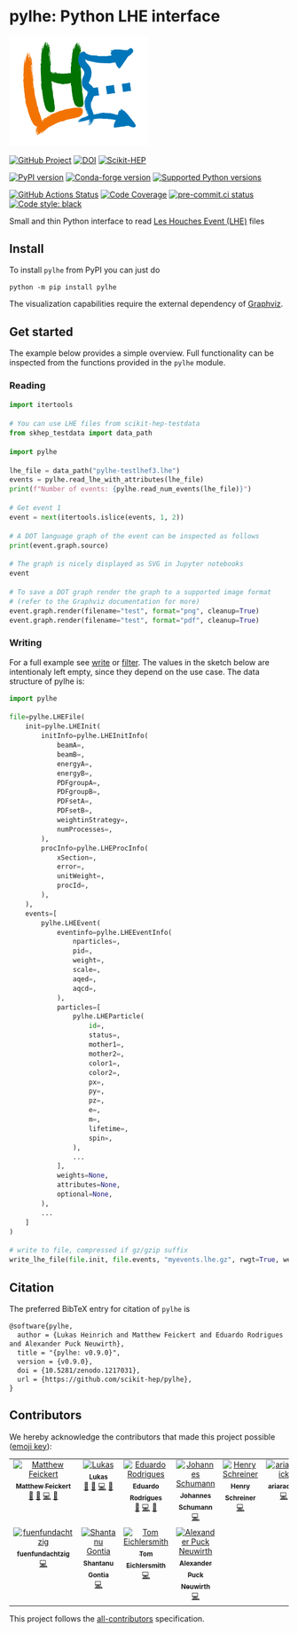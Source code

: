 # pylhe: Python LHE interface

<img src="https://raw.githubusercontent.com/scikit-hep/pylhe/main/docs/_static/img/pylhe-logo.png" alt="pylhe logo" width="250"/>

[![GitHub Project](https://img.shields.io/badge/GitHub--blue?style=social&logo=GitHub)](https://github.com/scikit-hep/pylhe)
[![DOI](https://zenodo.org/badge/DOI/10.5281/zenodo.1217031.svg)](https://doi.org/10.5281/zenodo.1217031)
[![Scikit-HEP](https://scikit-hep.org/assets/images/Scikit--HEP-Project-blue.svg)](https://scikit-hep.org/)

[![PyPI version](https://img.shields.io/pypi/v/pylhe.svg)](https://pypi.org/project/pylhe/)
[![Conda-forge version](https://img.shields.io/conda/vn/conda-forge/pylhe.svg)](https://github.com/conda-forge/pylhe-feedstock)
[![Supported Python versions](https://img.shields.io/pypi/pyversions/pylhe.svg)](https://pypi.org/project/pylhe/)

[![GitHub Actions Status](https://github.com/scikit-hep/pylhe/actions/workflows/ci.yml/badge.svg)](https://github.com/scikit-hep/pylhe/actions/workflows/ci.yml?query=branch%3Amain)
[![Code Coverage](https://codecov.io/gh/scikit-hep/pylhe/graph/badge.svg?branch=main)](https://codecov.io/gh/scikit-hep/pylhe?branch=main)
[![pre-commit.ci status](https://results.pre-commit.ci/badge/github/scikit-hep/pylhe/main.svg)](https://results.pre-commit.ci/latest/github/scikit-hep/pylhe/main)
[![Code style: black](https://img.shields.io/badge/code%20style-black-000000.svg)](https://github.com/psf/black)

Small and thin Python interface to read [Les Houches Event (LHE)](https://inspirehep.net/record/725284) files

## Install

To install `pylhe` from PyPI you can just do

```
python -m pip install pylhe
```

The visualization capabilities require the external dependency of [Graphviz](https://graphviz.org/).

## Get started

The example below provides a simple overview.
Full functionality can be inspected from the functions provided in the `pylhe` module.

### Reading

```python
import itertools

# You can use LHE files from scikit-hep-testdata
from skhep_testdata import data_path

import pylhe

lhe_file = data_path("pylhe-testlhef3.lhe")
events = pylhe.read_lhe_with_attributes(lhe_file)
print(f"Number of events: {pylhe.read_num_events(lhe_file)}")

# Get event 1
event = next(itertools.islice(events, 1, 2))

# A DOT language graph of the event can be inspected as follows
print(event.graph.source)

# The graph is nicely displayed as SVG in Jupyter notebooks
event

# To save a DOT graph render the graph to a supported image format
# (refer to the Graphviz documentation for more)
event.graph.render(filename="test", format="png", cleanup=True)
event.graph.render(filename="test", format="pdf", cleanup=True)
```

### Writing

For a full example see [write](examples/write_monte_carlo_example.ipynb) or [filter](examples/filter_events_example.ipynb).
The values in the sketch below are intentionaly left empty, since they depend on the use case.
The data structure of pylhe is:

```python
import pylhe

file=pylhe.LHEFile(
    init=pylhe.LHEInit(
        initInfo=pylhe.LHEInitInfo(
            beamA=,
            beamB=,
            energyA=,
            energyB=,
            PDFgroupA=,
            PDFgroupB=,
            PDFsetA=,
            PDFsetB=,
            weightinStrategy=,
            numProcesses=,
        ),
        procInfo=pylhe.LHEProcInfo(
            xSection=,
            error=,
            unitWeight=,
            procId=,
        ),
    ),
    events=[
        pylhe.LHEEvent(
            eventinfo=pylhe.LHEEventInfo(
                nparticles=,
                pid=,
                weight=,
                scale=,
                aqed=,
                aqcd=,
            ),
            particles=[
                pylhe.LHEParticle(
                    id=,
                    status=,
                    mother1=,
                    mother2=,
                    color1=,
                    color2=,
                    px=,
                    py=,
                    pz=,
                    e=,
                    m=,
                    lifetime=,
                    spin=,
                ),
                ...
            ],
            weights=None,
            attributes=None,
            optional=None,
        ),
        ...
    ]
)

# write to file, compressed if gz/gzip suffix
write_lhe_file(file.init, file.events, "myevents.lhe.gz", rwgt=True, weights=False)

```


## Citation

The preferred BibTeX entry for citation of `pylhe` is

```
@software{pylhe,
  author = {Lukas Heinrich and Matthew Feickert and Eduardo Rodrigues and Alexander Puck Neuwirth},
  title = "{pylhe: v0.9.0}",
  version = {v0.9.0},
  doi = {10.5281/zenodo.1217031},
  url = {https://github.com/scikit-hep/pylhe},
}
```

## Contributors

We hereby acknowledge the contributors that made this project possible ([emoji key](https://allcontributors.org/docs/en/emoji-key)):
<!-- ALL-CONTRIBUTORS-LIST:START - Do not remove or modify this section -->
<!-- prettier-ignore-start -->
<!-- markdownlint-disable -->
<table>
  <tbody>
    <tr>
      <td align="center" valign="top" width="14.28%"><a href="http://www.matthewfeickert.com/"><img src="https://avatars.githubusercontent.com/u/5142394?v=4?s=100" width="100px;" alt="Matthew Feickert"/><br /><sub><b>Matthew Feickert</b></sub></a><br /><a href="#maintenance-matthewfeickert" title="Maintenance">🚧</a> <a href="#design-matthewfeickert" title="Design">🎨</a> <a href="https://github.com/scikit-hep/pylhe/commits?author=matthewfeickert" title="Code">💻</a> <a href="https://github.com/scikit-hep/pylhe/commits?author=matthewfeickert" title="Documentation">📖</a></td>
      <td align="center" valign="top" width="14.28%"><a href="http://www.lukasheinrich.com"><img src="https://avatars.githubusercontent.com/u/2318083?v=4?s=100" width="100px;" alt="Lukas"/><br /><sub><b>Lukas</b></sub></a><br /><a href="#maintenance-lukasheinrich" title="Maintenance">🚧</a> <a href="#design-lukasheinrich" title="Design">🎨</a> <a href="https://github.com/scikit-hep/pylhe/commits?author=lukasheinrich" title="Code">💻</a> <a href="https://github.com/scikit-hep/pylhe/commits?author=lukasheinrich" title="Documentation">📖</a></td>
      <td align="center" valign="top" width="14.28%"><a href="http://cern.ch/eduardo.rodrigues"><img src="https://avatars.githubusercontent.com/u/5013581?v=4?s=100" width="100px;" alt="Eduardo Rodrigues"/><br /><sub><b>Eduardo Rodrigues</b></sub></a><br /><a href="#maintenance-eduardo-rodrigues" title="Maintenance">🚧</a> <a href="https://github.com/scikit-hep/pylhe/commits?author=eduardo-rodrigues" title="Code">💻</a> <a href="https://github.com/scikit-hep/pylhe/commits?author=eduardo-rodrigues" title="Documentation">📖</a></td>
      <td align="center" valign="top" width="14.28%"><a href="https://github.com/8me"><img src="https://avatars.githubusercontent.com/u/17862090?v=4?s=100" width="100px;" alt="Johannes Schumann"/><br /><sub><b>Johannes Schumann</b></sub></a><br /><a href="https://github.com/scikit-hep/pylhe/commits?author=8me" title="Code">💻</a></td>
      <td align="center" valign="top" width="14.28%"><a href="http://iscinumpy.dev"><img src="https://avatars.githubusercontent.com/u/4616906?v=4?s=100" width="100px;" alt="Henry Schreiner"/><br /><sub><b>Henry Schreiner</b></sub></a><br /><a href="https://github.com/scikit-hep/pylhe/commits?author=henryiii" title="Code">💻</a></td>
      <td align="center" valign="top" width="14.28%"><a href="https://github.com/ariaradick"><img src="https://avatars.githubusercontent.com/u/53235605?v=4?s=100" width="100px;" alt="ariaradick"/><br /><sub><b>ariaradick</b></sub></a><br /><a href="https://github.com/scikit-hep/pylhe/commits?author=ariaradick" title="Code">💻</a></td>
      <td align="center" valign="top" width="14.28%"><a href="https://github.com/jhgoh"><img src="https://avatars.githubusercontent.com/u/4388926?v=4?s=100" width="100px;" alt="Junghwan John Goh"/><br /><sub><b>Junghwan John Goh</b></sub></a><br /><a href="https://github.com/scikit-hep/pylhe/commits?author=jhgoh" title="Code">💻</a></td>
    </tr>
    <tr>
      <td align="center" valign="top" width="14.28%"><a href="https://github.com/fuenfundachtzig"><img src="https://avatars.githubusercontent.com/u/8006302?v=4?s=100" width="100px;" alt="fuenfundachtzig"/><br /><sub><b>fuenfundachtzig</b></sub></a><br /><a href="https://github.com/scikit-hep/pylhe/commits?author=fuenfundachtzig" title="Code">💻</a></td>
      <td align="center" valign="top" width="14.28%"><a href="https://shantanu-gontia.github.io"><img src="https://avatars.githubusercontent.com/u/4872525?v=4?s=100" width="100px;" alt="Shantanu Gontia"/><br /><sub><b>Shantanu Gontia</b></sub></a><br /><a href="https://github.com/scikit-hep/pylhe/commits?author=shantanu-gontia" title="Code">💻</a></td>
      <td align="center" valign="top" width="14.28%"><a href="https://github.com/tomeichlersmith"><img src="https://avatars.githubusercontent.com/u/31970302?v=4?s=100" width="100px;" alt="Tom Eichlersmith"/><br /><sub><b>Tom Eichlersmith</b></sub></a><br /><a href="https://github.com/scikit-hep/pylhe/commits?author=tomeichlersmith" title="Code">💻</a></td>
      <td align="center" valign="top" width="14.28%"><a href="https://github.com/APN-Pucky"><img src="https://avatars.githubusercontent.com/u/4533248?v=4?s=100" width="100px;" alt="Alexander Puck Neuwirth"/><br /><sub><b>Alexander Puck Neuwirth</b></sub></a><br /><a href="https://github.com/scikit-hep/pylhe/commits?author=APN-Pucky" title="Code">💻</a></td>
    </tr>
  </tbody>
</table>

<!-- markdownlint-restore -->
<!-- prettier-ignore-end -->

<!-- ALL-CONTRIBUTORS-LIST:END -->

This project follows the [all-contributors](https://github.com/all-contributors/all-contributors) specification.
